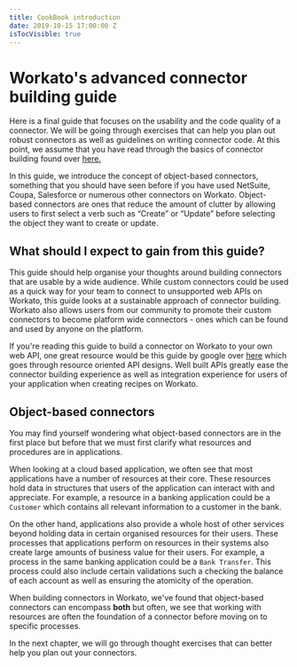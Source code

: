 ```yaml
---
title: CookBook introduction
date: 2019-10-15 17:00:00 Z
isTocVisible: true
---
```


# Workato's advanced connector building guide
Here is a final guide that focuses on the usability and the code quality of a connector. We will be going through exercises that can help you plan out robust connectors as well as guidelines on writing connector code. At this point, we assume that you have read through the basics of connector building found over [here.](/developing-connectors/sdk.md)

In this guide, we introduce the concept of object-based connectors, something that you should have seen before if you have used NetSuite, Coupa, Salesforce or numerous other connectors on Workato. Object-based connectors are ones that reduce the amount of clutter by allowing users to first select a verb such as “Create” or “Update” before selecting the object they want to create or update.

## What should I expect to gain from this guide?
This guide should help organise your thoughts around building connectors that are usable by a wide audience. While custom connectors could be used as a quick way for your team to connect to unsupported web APIs on Workato, this guide looks at a sustainable approach of connector building. Workato also allows users from our community to promote their custom connectors to become platform wide connectors - ones which can be found and used by anyone on the platform.

If you're reading this guide to build a connector on Workato to your own web API, one great resource would be this guide by google over [here](https://cloud.google.com/apis/design/) which goes through resource oriented API designs. Well built APIs greatly ease the connector building experience as well as integration experience for users of your application when creating recipes on Workato.

## Object-based connectors
You may find yourself wondering what object-based connectors are in the first place but before that we must first clarify what resources and procedures are in applications.

When looking at a cloud based application, we often see that most applications have a number of resources at their core. These resources hold data in structures that users of the application can interact with and appreciate. For example, a resource in a banking application could be a `Customer` which contains all relevant information to a customer in the bank.

On the other hand, applications also provide a whole host of other services beyond holding data in certain organised resources for their users. These processes that applications perform on resources in their systems also create large amounts of business value for their users. For example, a process in the same banking application could be a `Bank Transfer`. This process could also include certain validations such a checking the balance of each account as well as ensuring the atomicity of the operation.

When building connectors in Workato, we've found that object-based connectors can encompass **both** but often, we see that working with resources are often the foundation of a connector before moving on to specific processes.

In the next chapter, we will go through thought exercises that can better help you plan out your connectors.
